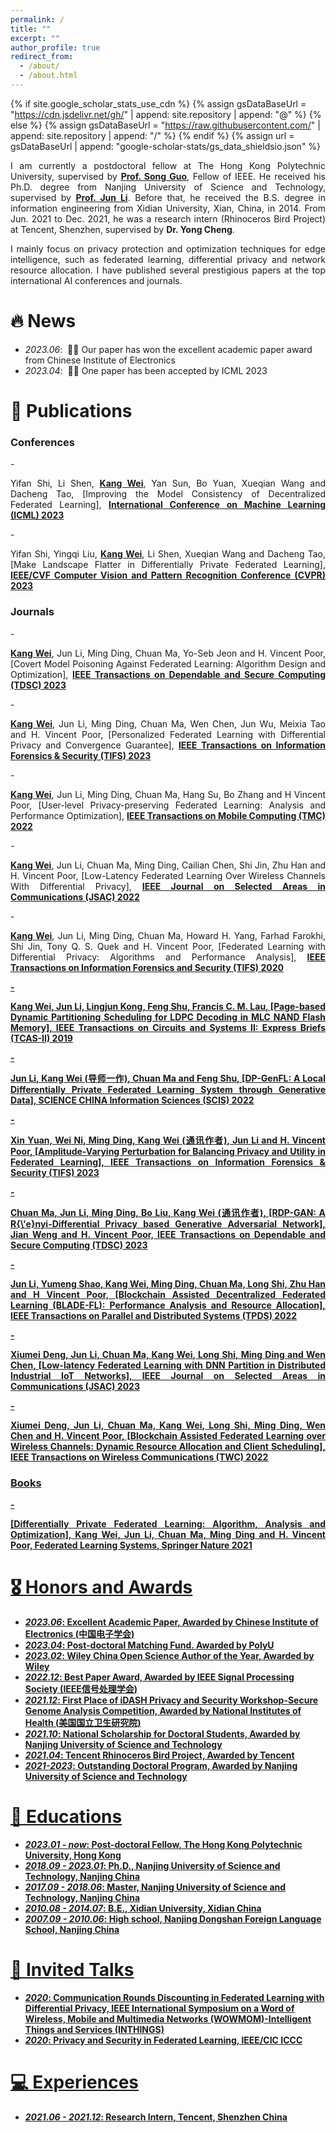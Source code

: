 ```yaml
---
permalink: /
title: ""
excerpt: ""
author_profile: true
redirect_from: 
  - /about/
  - /about.html
---
```


{% if site.google_scholar_stats_use_cdn %}
{% assign gsDataBaseUrl = "https://cdn.jsdelivr.net/gh/" | append: site.repository | append: "@" %}
{% else %}
{% assign gsDataBaseUrl = "https://raw.githubusercontent.com/" | append: site.repository | append: "/" %}
{% endif %}
{% assign url = gsDataBaseUrl | append: "google-scholar-stats/gs_data_shieldsio.json" %}

<span class='anchor' id='about-me'></span>

<p align="justify"> I am currently a postdoctoral fellow at The Hong Kong Polytechnic University, supervised by <a href = "https://scholar.google.com/citations?user=Ib-sizwAAAAJ&hl=zh-CN&oi=ao"><b>Prof. Song Guo</b></a>, Fellow of IEEE. He received his Ph.D. degree from Nanjing University of Science and Technology, supervised by <a href = "https://scholar.google.com/citations?user=pg2qGzQAAAAJ&hl=zh-CN"><b>Prof. Jun Li</b></a>. Before that, he received the B.S. degree in information engineering from Xidian University, Xian, China, in 2014. From Jun. 2021 to Dec. 2021, he was a research intern (Rhinoceros Bird Project) at Tencent, Shenzhen, supervised by <b>Dr. Yong Cheng</b>. </p>

<p align="justify"> I mainly focus on privacy protection and optimization techniques for edge intelligence, such as federated learning, differential privacy and network resource allocation. I have published several prestigious papers at the top international AI conferences and journals. </p>


# 🔥 News
- *2023.06*: &nbsp;🎉🎉 Our paper has won the excellent academic paper award from Chinese Institute of Electronics
- *2023.04*: &nbsp;🎉🎉 One paper has been accepted by ICML 2023 

# 📝 Publications
<h3>Conferences</h3>
- <p align="justify"> Yifan Shi, Li Shen, <u><b>Kang Wei</b></u>, Yan Sun, Bo Yuan, Xueqian Wang and Dacheng Tao, [Improving the Model Consistency of Decentralized Federated Learning], <u><b>International Conference on Machine Learning (ICML) 2023</b></u> </p>
- <p align="justify"> Yifan Shi, Yingqi Liu, <u><b>Kang Wei</b></u>, Li Shen, Xueqian Wang and Dacheng Tao, [Make Landscape Flatter in Differentially Private Federated Learning], <u><b>IEEE/CVF Computer Vision and Pattern Recognition Conference (CVPR) 2023</b></u> </p>

<h3>Journals</h3>
- <p align="justify"> <u><b>Kang Wei</b></u>, Jun Li, Ming Ding, Chuan Ma, Yo-Seb Jeon and H. Vincent Poor, [Covert Model Poisoning Against Federated Learning: Algorithm Design and Optimization], <u><b>IEEE Transactions on Dependable and Secure Computing (TDSC) 2023</b></u> </p>
- <p align="justify"> <u><b>Kang Wei</b></u>, Jun Li, Ming Ding, Chuan Ma, Wen Chen, Jun Wu, Meixia Tao and H. Vincent Poor, [Personalized Federated Learning with Differential Privacy and Convergence Guarantee], <u><b>IEEE Transactions on Information Forensics & Security (TIFS) 2023</b></u> </p>
- <p align="justify"> <u><b>Kang Wei</b></u>, Jun Li, Ming Ding, Chuan Ma, Hang Su, Bo Zhang and H Vincent Poor, [User-level Privacy-preserving Federated Learning: Analysis and Performance Optimization], <u><b>IEEE Transactions on Mobile Computing (TMC) 2022</b></u> </p>
- <p align="justify"> <u><b>Kang Wei</b></u>, Jun Li, Chuan Ma, Ming Ding, Cailian Chen, Shi Jin, Zhu Han and H. Vincent Poor, [Low-Latency Federated Learning Over Wireless Channels With Differential Privacy], <u><b>IEEE Journal on Selected Areas in Communications (JSAC) 2022</b></u> </p>
- <p align="justify"> <u><b>Kang Wei</b></u>, Jun Li, Ming Ding, Chuan Ma, Howard H. Yang, Farhad Farokhi, Shi Jin, Tony Q. S. Quek and H. Vincent Poor, [Federated Learning with Differential Privacy: Algorithms and Performance Analysis], <u><b>IEEE Transactions on Information Forensics and Security (TIFS) 2020 </p>
- <p align="justify"> <u><b>Kang Wei</b></u>, Jun Li, Lingjun Kong, Feng Shu, Francis C. M. Lau, [Page-based Dynamic Partitioning Scheduling for LDPC Decoding in MLC NAND Flash Memory], <u><b>IEEE Transactions on Circuits and Systems II: Express Briefs (TCAS-II) 2019</b></u> </p>
- <p align="justify"> Jun Li, <u><b>Kang Wei (导师一作)</b></u>, Chuan Ma and Feng Shu, [DP-GenFL: A Local Differentially Private Federated Learning System through Generative Data], <u><b>SCIENCE CHINA Information Sciences (SCIS) 2022</b></u> </p>
- <p align="justify"> Xin Yuan, Wei Ni, Ming Ding, <u><b>Kang Wei (通讯作者)</b></u>, Jun Li and H. Vincent Poor, [Amplitude-Varying Perturbation for Balancing Privacy and Utility in Federated Learning], <u><b>IEEE Transactions on Information Forensics & Security (TIFS) 2023</b></u> </p>
- <p align="justify"> Chuan Ma, Jun Li, Ming Ding, Bo Liu, <u><b>Kang Wei (通讯作者)</b></u>, [RDP-GAN: A R{\'e}nyi-Differential Privacy based Generative Adversarial Network], Jian Weng and H. Vincent Poor, <u><b>IEEE Transactions on Dependable and Secure Computing (TDSC) 2023</b></u> </p>
- <p align="justify"> Jun Li, Yumeng Shao, <u><b>Kang Wei</b></u>, Ming Ding, Chuan Ma, Long Shi, Zhu Han and H Vincent Poor, [Blockchain Assisted Decentralized Federated Learning (BLADE-FL): Performance Analysis and Resource Allocation], <u><b>IEEE Transactions on Parallel and Distributed Systems (TPDS) 2022</b></u> </p>
- <p align="justify"> Xiumei Deng, Jun Li, Chuan Ma, <u><b>Kang Wei</b></u>, Long Shi, Ming Ding and Wen Chen, [Low-latency Federated Learning with DNN Partition in Distributed Industrial IoT Networks], <u><b>IEEE Journal on Selected Areas in Communications (JSAC) 2023</b></u> </p>
- <p align="justify"> Xiumei Deng, Jun Li, Chuan Ma, <u><b>Kang Wei</b></u>, Long Shi, Ming Ding, Wen Chen and H. Vincent Poor, [Blockchain Assisted Federated Learning over Wireless Channels: Dynamic Resource Allocation and Client Scheduling], <u><b>IEEE Transactions on Wireless Communications (TWC) 2022</b></u> </p>

<h3>Books</h3>
- <p align="justify"> [Differentially Private Federated Learning: Algorithm, Analysis and Optimization], <u><b>Kang Wei</b></u>, Jun Li, Chuan Ma, Ming Ding and H. Vincent Poor, <u><b>Federated Learning Systems, Springer Nature 2021</b></u> </p>

# 🎖 Honors and Awards
- *2023.06*: Excellent Academic Paper, Awarded by Chinese Institute of Electronics (<b>中国电子学会</b>)
- *2023.04*: Post-doctoral Matching Fund. Awarded by PolyU
- *2023.02*: Wiley China Open Science Author of the Year, Awarded by Wiley
- *2022.12*: Best Paper Award, Awarded by IEEE Signal Processing Society (<b>IEEE信号处理学会</b>)
- *2021.12*: First Place of iDASH Privacy and Security Workshop-Secure Genome Analysis Competition, Awarded by National Institutes of Health (<b>美国国立卫生研究院</b>)
- *2021.10*: National Scholarship for Doctoral Students, Awarded by Nanjing University of Science and Technology 
- *2021.04*: Tencent Rhinoceros Bird Project, Awarded by Tencent
- *2021-2023*: Outstanding Doctoral Program, Awarded by Nanjing University of Science and Technology

# 📖 Educations
- *2023.01 - now*: Post-doctoral Fellow, The Hong Kong Polytechnic University, Hong Kong 
- *2018.09 - 2023.01*: Ph.D., Nanjing University of Science and Technology, Nanjing China
- *2017.09 - 2018.06*: Master, Nanjing University of Science and Technology, Nanjing China
- *2010.08 - 2014.07*: B.E., Xidian University, Xidian China
- *2007.09 - 2010.06*: High school, Nanjing Dongshan Foreign Language School, Nanjing China 

# 💬 Invited Talks
- *2020*: Communication Rounds Discounting in Federated Learning with Differential Privacy, IEEE International Symposium on a Word of Wireless, Mobile and Multimedia Networks (WOWMOM)-Intelligent Things and Services (INTHINGS) 
- *2020*: Privacy and Security in Federated Learning, IEEE/CIC ICCC

# 💻 Experiences
- *2021.06 - 2021.12*: Research Intern, Tencent, Shenzhen China
